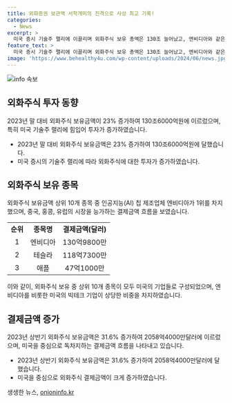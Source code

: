 ```yaml
---
title: 외화증권 보관액 서학개미의 진격으로 사상 최고 기록!
categories:
  - News
excerpt: >
  미국 증시 기술주 랠리에 이끌리며 외화주식 보유 총액은 130조 늘어났고, 엔비디아와 같은 기술기업에 대한 관심이 높아졌다. 한편 국내 개인투자자는 외화증권 대신 코스피에서 매도세를 보였으며, 미국 증시에 자금을 이동하는 현상이 관측되었다. 이에 따라 국내 증시와 외화주식 결제금액의 대조적인 추이가 나타났다. 미국 증시의 상승세에 따라 외화주식 결제금액이 크게 늘었으며, 인공지능 기업들이 주도하는 매그니피센트 7이 주목받았다. 이에 따라 외화주식 보유종목 상위에는 엔비디아와 같은 기업들이 포함되었다.
feature_text: >
  미국 증시 기술주 랠리에 이끌리며 외화주식 보유 총액은 130조 늘어났고, 엔비디아와 같은 기술기업에 대한 관심이 높아졌다. 한편 국내 개인투자자는 외화증권 대신 코스피에서 매도세를 보였으며, 미국 증시에 자금을 이동하는 현상이 관측되었다. 이에 따라 국내 증시와 외화주식 결제금액의 대조적인 추이가 나타났다. 미국 증시의 상승세에 따라 외화주식 결제금액이 크게 늘었으며, 인공지능 기업들이 주도하는 매그니피센트 7이 주목받았다. 이에 따라 외화주식 보유종목 상위에는 엔비디아와 같은 기업들이 포함되었다.
image: 'https://www.behealthy4u.com/wp-content/uploads/2024/06/news.jpg'
---
```


<p><img src="https://www.behealthy4u.com/wp-content/uploads/2024/06/news.jpg" alt="info 속보" /></p>

<h2 data-ke-size="size26">외화주식 투자 동향</h2>

<p data-ke-size="size16">2023년 말 대비 외화주식 보유금액이 23% 증가하여 130조6000억원에 이르렀으며, 특히 미국 기술주 랠리에 힘입어 투자가 증가하였습니다.</p>

<ul>
    <li>2023년 말 대비 외화주식 보유금액은 23% 증가하여 130조6000억원에 달했습니다.</li>
    <li>미국 증시의 기술주 랠리에 따라 외화주식에 대한 투자가 증가하였습니다.</li>
</ul>

<h2 data-ke-size="size26">외화주식 보유 종목</h2>

<p data-ke-size="size16">외화주식 보유금액 상위 10개 종목 중 인공지능(AI) 칩 제조업체 엔비디아가 1위를 차지했으며, 중국, 홍콩, 유럽의 시장을 능가하는 결제금액 흐름을 보였습니다.</p>

<table>
    <tr>
        <td style="text-align: center; height: 17px;"><b>순위</b></td>
        <td style="text-align: center; height: 17px;"><b>종목명</b></td>
        <td style="text-align: center; height: 17px;"><b>결제금액(달러)</b></td>
    </tr>
    <tr>
        <td style="text-align: center; height: 17px;">1</td>
        <td style="text-align: center; height: 17px;">엔비디아</td>
        <td style="text-align: center; height: 17px;">130억9800만</td>
    </tr>
    <tr>
        <td style="text-align: center; height: 17px;">2</td>
        <td style="text-align: center; height: 17px;">테슬라</td>
        <td style="text-align: center; height: 17px;">118억7300만</td>
    </tr>
    <tr>
        <td style="text-align: center; height: 17px;">3</td>
        <td style="text-align: center; height: 17px;">애플</td>
        <td style="text-align: center; height: 17px;">47억1000만</td>
    </tr>
</table>

<p data-ke-size="size16">이와 같이, 외화주식 보유 중 상위 10개 종목이 모두 미국의 기업들로 구성되었으며, 엔비디아를 비롯한 미국의 빅테크 기업이 상당한 비중을 차지하였습니다.</p>

<h2 data-ke-size="size26">결제금액 증가</h2>

<p data-ke-size="size16">2023년 상반기 외화주식 보유금액은 31.6% 증가하여 2058억4000만달러에 이르렀으며, 미국을 중심으로 독차지하는 결제금액 흐름을 나타내고 있습니다.</p>

<ul>
    <li>2023년 상반기 외화주식 보유금액은 31.6% 증가하여 2058억4000만달러에 달했습니다.</a></li>
    <li>미국을 중심으로 외화주식 결제금액이 크게 증가하였습니다.</li>
</ul>
생생한 뉴스, <a href="https://onioninfo.kr" rel="dofollow">onioninfo.kr</a>


